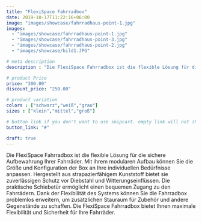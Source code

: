 ```yaml
---
title: "FlexiSpace Fahrradbox"
date: 2019-10-17T11:22:16+06:00
image: "images/showcase/fahrradhaus-point-1.jpg"
images:
  - "images/showcase/fahrradhaus-point-1.jpg"
  - "images/showcase/fahrradhaus-point-3.jpg"
  - "images/showcase/fahrradhaus-point-2.jpg"
  - "images/showcase/bild1.JPG"

# meta description
description : "Die FlexiSpace Fahrradbox ist die flexible Lösung für die sichere Aufbewahrung Ihrer Fahrräder. Mit ihrem modularen Aufbau können Sie die Größe und Konfiguration der Box an Ihre individuellen Bedürfnisse anpassen. Hergestellt aus strapazierfähigem Kunststoff bietet sie zuverlässigen Schutz vor Diebstahl und Witterungseinflüssen. Die praktische Schiebetür ermöglicht einen bequemen Zugang zu den Fahrrädern. Dank der Flexibilität des Systems können Sie die Fahrradbox problemlos erweitern, um zusätzlichen Stauraum für Zubehör und andere Gegenstände zu schaffen. Die FlexiSpace Fahrradbox bietet Ihnen maximale Flexibilität und Sicherheit für Ihre Fahrräder."

# product Price
price: "300.00"
discount_price: "250.00"

# product variation
colors : ["schwarz","weiß","grau"]
sizes : ["klein","mittel","groß"]

# button link if you don't want to use snipcart. empty link will not show button
button_link: "#"

draft: true
---
```

Die FlexiSpace Fahrradbox ist die flexible Lösung für die sichere Aufbewahrung Ihrer Fahrräder. Mit ihrem modularen Aufbau können Sie die Größe und Konfiguration der Box an Ihre individuellen Bedürfnisse anpassen. Hergestellt aus strapazierfähigem Kunststoff bietet sie zuverlässigen Schutz vor Diebstahl und Witterungseinflüssen. Die praktische Schiebetür ermöglicht einen bequemen Zugang zu den Fahrrädern. Dank der Flexibilität des Systems können Sie die Fahrradbox problemlos erweitern, um zusätzlichen Stauraum für Zubehör und andere Gegenstände zu schaffen. Die FlexiSpace Fahrradbox bietet Ihnen maximale Flexibilität und Sicherheit für Ihre Fahrräder.
